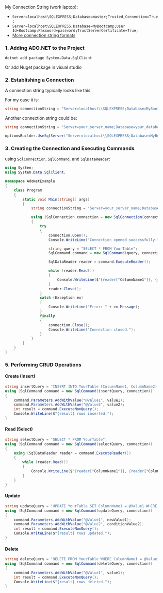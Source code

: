 
My Connection String (work laptop): 
- `Server=localhost\SQLEXPRESS;Database=master;Trusted_Connection=True;`
- `Server=localhost\SQLEXPRESS;Database=MyBootcamp;User Id=Bootcamp;Password=password;TrustServerCertificate=True;`
- [More connection string formats](https://www.connectionstrings.com/sql-server/)
### 1. Adding ADO.NET to the Project

```bash
dotnet add package System.Data.SqlClient
```
Or add Nuget package in visual studio
### 2. Establishing a Connection

A connection string typically looks like this:

For my case it is:
```c#
string connectionString = "Server=localhost\\SQLEXPRESS;Database=MyBootcamp;Trusted_Connection=True;"; 
```

Another connection string could be:
```csharp
string connectionString = "Server=your_server_name;Database=your_database_name;User Id=your_username;Password=your_password;";
```

```c#
optionsBuilder.UseSqlServer("Server=localhost\\SQLEXPRESS;Database=MyBootcamp;User Id=Bootcamp;Password=password;TrustServerCertificate=True;");
```

### 3. Creating the Connection and Executing Commands

using `SqlConnection`, `SqlCommand`, and `SqlDataReader`:

```csharp
using System;
using System.Data.SqlClient;

namespace AdoNetExample
{
    class Program
    {
        static void Main(string[] args)
        {
            string connectionString = "Server=your_server_name;Database=your_database_name;User Id=your_username;Password=your_password;";

            using (SqlConnection connection = new SqlConnection(connectionString))
            {
                try
                {
                    connection.Open();
                    Console.WriteLine("Connection opened successfully.");

                    string query = "SELECT * FROM YourTable";
                    SqlCommand command = new SqlCommand(query, connection);

                    SqlDataReader reader = command.ExecuteReader();

                    while (reader.Read())
                    {
                        Console.WriteLine($"{reader["ColumnName1"]}, {reader["ColumnName2"]}");
                    }
                    reader.Close();
                }
                catch (Exception ex)
                {
                    Console.WriteLine("Error: " + ex.Message);
                }
                finally
                {
                    connection.Close();
                    Console.WriteLine("Connection closed.");
                }
            }
        }
    }
}
```

### 5. Performing CRUD Operations

#### Create (Insert)

```csharp
string insertQuery = "INSERT INTO YourTable (ColumnName1, ColumnName2) VALUES (@Value1, @Value2)";
using (SqlCommand command = new SqlCommand(insertQuery, connection))
{
    command.Parameters.AddWithValue("@Value1", value1);
    command.Parameters.AddWithValue("@Value2", value2);
    int result = command.ExecuteNonQuery();
    Console.WriteLine($"{result} rows inserted.");
}
```

#### Read (Select)

```csharp
string selectQuery = "SELECT * FROM YourTable";
using (SqlCommand command = new SqlCommand(selectQuery, connection))
{
    using (SqlDataReader reader = command.ExecuteReader())
    {
        while (reader.Read())
        {
            Console.WriteLine($"{reader["ColumnName1"]}, {reader["ColumnName2"]}");
        }
    }
}
```

#### Update

```csharp
string updateQuery = "UPDATE YourTable SET ColumnName1 = @Value1 WHERE ColumnName2 = @Value2";
using (SqlCommand command = new SqlCommand(updateQuery, connection))
{
    command.Parameters.AddWithValue("@Value1", newValue1);
    command.Parameters.AddWithValue("@Value2", conditionValue2);
    int result = command.ExecuteNonQuery();
    Console.WriteLine($"{result} rows updated.");
}
```

#### Delete

```csharp
string deleteQuery = "DELETE FROM YourTable WHERE ColumnName1 = @Value1";
using (SqlCommand command = new SqlCommand(deleteQuery, connection))
{
    command.Parameters.AddWithValue("@Value1", value1);
    int result = command.ExecuteNonQuery();
    Console.WriteLine($"{result} rows deleted.");
}
```
